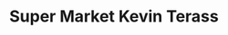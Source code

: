 ---
title: "Super Market Kevin Terass"
url: /saint-etienne/super-market-kevin-terass/
shop: commodité
---